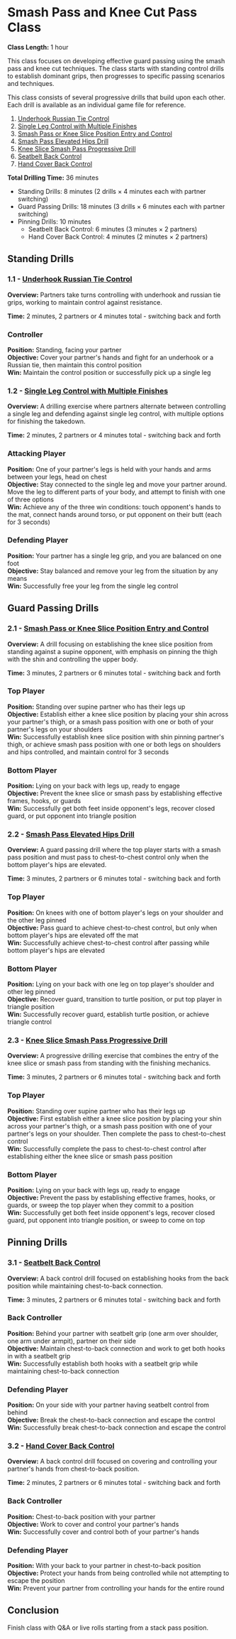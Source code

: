 # Smash Pass and Knee Cut Pass Class
**Class Length:** 1 hour

This class focuses on developing effective guard passing using the smash pass and knee cut techniques. The class starts with standing control drills to establish dominant grips, then progresses to specific passing scenarios and techniques.

This class consists of several progressive drills that build upon each other. Each drill is available as an individual game file for reference.

1. [Underhook Russian Tie Control](https://mennlo.github.io/grappling-games/md-viewer.html?file=games/standing/underhook-russian-tie-control.md)
2. [Single Leg Control with Multiple Finishes](https://mennlo.github.io/grappling-games/md-viewer.html?file=games/standing/single-leg-control-multiple-finishes.md)
3. [Smash Pass or Knee Slice Position Entry and Control](https://mennlo.github.io/grappling-games/md-viewer.html?file=games/guard/supine/smash-or-knee-slice-entry-and-control.md)
4. [Smash Pass Elevated Hips Drill](https://mennlo.github.io/grappling-games/md-viewer.html?file=games/guard/supine/smash-pass-elevated-hips-drill.md)
5. [Knee Slice Smash Pass Progressive Drill](https://mennlo.github.io/grappling-games/md-viewer.html?file=games/guard/supine/knee-slice-smash-pass-progressive-drill.md)
6. [Seatbelt Back Control](https://mennlo.github.io/grappling-games/md-viewer.html?file=games/pinning/seatbelt-back-control.md)
7. [Hand Cover Back Control](https://mennlo.github.io/grappling-games/md-viewer.html?file=games/pinning/hand-cover-back-control.md)

**Total Drilling Time:** 36 minutes
- Standing Drills: 8 minutes (2 drills × 4 minutes each with partner switching)
- Guard Passing Drills: 18 minutes (3 drills × 6 minutes each with partner switching)
- Pinning Drills: 10 minutes
  - Seatbelt Back Control: 6 minutes (3 minutes × 2 partners)
  - Hand Cover Back Control: 4 minutes (2 minutes × 2 partners)

## Standing Drills

### 1.1 - [Underhook Russian Tie Control](https://mennlo.github.io/grappling-games/md-viewer.html?file=games/standing/underhook-russian-tie-control.md)

**Overview:** Partners take turns controlling with underhook and russian tie grips, working to maintain control against resistance.

**Time:** 2 minutes, 2 partners or 4 minutes total - switching back and forth

### Controller
**Position:** Standing, facing your partner  
**Objective:** Cover your partner's hands and fight for an underhook or a Russian tie, then maintain this control position  
**Win:** Maintain the control position or successfully pick up a single leg  


### 1.2 - [Single Leg Control with Multiple Finishes](https://mennlo.github.io/grappling-games/md-viewer.html?file=games/standing/single-leg-control-multiple-finishes.md)

**Overview:** A drilling exercise where partners alternate between controlling a single leg and defending against single leg control, with multiple options for finishing the takedown.

**Time:** 2 minutes, 2 partners or 4 minutes total - switching back and forth

### Attacking Player
**Position:** One of your partner's legs is held with your hands and arms between your legs, head on chest  
**Objective:** Stay connected to the single leg and move your partner around. Move the leg to different parts of your body, and attempt to finish with one of three options  
**Win:** Achieve any of the three win conditions: touch opponent's hands to the mat, connect hands around torso, or put opponent on their butt (each for 3 seconds)  

### Defending Player
**Position:** Your partner has a single leg grip, and you are balanced on one foot  
**Objective:** Stay balanced and remove your leg from the situation by any means  
**Win:** Successfully free your leg from the single leg control  

## Guard Passing Drills

### 2.1 - [Smash Pass or Knee Slice Position Entry and Control](https://mennlo.github.io/grappling-games/md-viewer.html?file=games/guard/supine/smash-or-knee-slice-entry-and-control.md)

**Overview:** A drill focusing on establishing the knee slice position from standing against a supine opponent, with emphasis on pinning the thigh with the shin and controlling the upper body.

**Time:** 3 minutes, 2 partners or 6 minutes total - switching back and forth

### Top Player
**Position:** Standing over supine partner who has their legs up  
**Objective:** Establish either a knee slice position by placing your shin across your partner's thigh, or a smash pass position with one or both of your partner's legs on your shoulders  
**Win:** Successfully establish knee slice position with shin pinning partner's thigh, or achieve smash pass position with one or both legs on shoulders and hips controlled, and maintain control for 3 seconds  

### Bottom Player
**Position:** Lying on your back with legs up, ready to engage  
**Objective:** Prevent the knee slice or smash pass by establishing effective frames, hooks, or guards  
**Win:** Successfully get both feet inside opponent's legs, recover closed guard, or put opponent into triangle position  

### 2.2 - [Smash Pass Elevated Hips Drill](https://mennlo.github.io/grappling-games/md-viewer.html?file=games/guard/supine/smash-pass-elevated-hips-drill.md)

**Overview:** A guard passing drill where the top player starts with a smash pass position and must pass to chest-to-chest control only when the bottom player's hips are elevated.

**Time:** 3 minutes, 2 partners or 6 minutes total - switching back and forth

### Top Player
**Position:** On knees with one of bottom player's legs on your shoulder and the other leg pinned  
**Objective:** Pass guard to achieve chest-to-chest control, but only when bottom player's hips are elevated off the mat  
**Win:** Successfully achieve chest-to-chest control after passing while bottom player's hips are elevated  

### Bottom Player
**Position:** Lying on your back with one leg on top player's shoulder and other leg pinned  
**Objective:** Recover guard, transition to turtle position, or put top player in triangle position  
**Win:** Successfully recover guard, establish turtle position, or achieve triangle control  

### 2.3 - [Knee Slice Smash Pass Progressive Drill](https://mennlo.github.io/grappling-games/md-viewer.html?file=games/guard/supine/knee-slice-smash-pass-progressive-drill.md)

**Overview:** A progressive drilling exercise that combines the entry of the knee slice or smash pass from standing with the finishing mechanics.

**Time:** 3 minutes, 2 partners or 6 minutes total - switching back and forth

### Top Player
**Position:** Standing over supine partner who has their legs up  
**Objective:** First establish either a knee slice position by placing your shin across your partner's thigh, or a smash pass position with one of your partner's legs on your shoulder. Then complete the pass to chest-to-chest control  
**Win:** Successfully complete the pass to chest-to-chest control after establishing either the knee slice or smash pass position  

### Bottom Player
**Position:** Lying on your back with legs up, ready to engage  
**Objective:** Prevent the pass by establishing effective frames, hooks, or guards, or sweep the top player when they commit to a position  
**Win:** Successfully get both feet inside opponent's legs, recover closed guard, put opponent into triangle position, or sweep to come on top  

## Pinning Drills

### 3.1 - [Seatbelt Back Control](https://mennlo.github.io/grappling-games/md-viewer.html?file=games/pinning/seatbelt-back-control.md)

**Overview:** A back control drill focused on establishing hooks from the back position while maintaining chest-to-back connection.

**Time:** 3 minutes, 2 partners or 6 minutes total - switching back and forth

### Back Controller
**Position:** Behind your partner with seatbelt grip (one arm over shoulder, one arm under armpit), partner on their side  
**Objective:** Maintain chest-to-back connection and work to get both hooks in with a seatbelt grip  
**Win:** Successfully establish both hooks with a seatbelt grip while maintaining chest-to-back connection  

### Defending Player
**Position:** On your side with your partner having seatbelt control from behind  
**Objective:** Break the chest-to-back connection and escape the control  
**Win:** Successfully break chest-to-back connection and escape the control  

### 3.2 - [Hand Cover Back Control](https://mennlo.github.io/grappling-games/md-viewer.html?file=games/pinning/hand-cover-back-control.md)

**Overview:** A back control drill focused on covering and controlling your partner's hands from chest-to-back position.

**Time:** 2 minutes, 2 partners or 6 minutes total - switching back and forth

### Back Controller
**Position:** Chest-to-back position with your partner  
**Objective:** Work to cover and control your partner's hands  
**Win:** Successfully cover and control both of your partner's hands  

### Defending Player
**Position:** With your back to your partner in chest-to-back position  
**Objective:** Protect your hands from being controlled while not attempting to escape the position  
**Win:** Prevent your partner from controlling your hands for the entire round

## Conclusion
Finish class with Q&A or live rolls starting from a stack pass position.